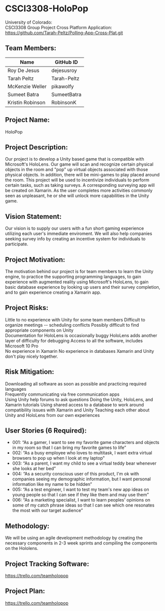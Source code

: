 # CSCI3308-HoloPop
University of Colorado:  
CSCI3308 Group Project
Cross Platform Application: https://github.com/Tarah-Peltz/Polling-App-Cross-Plat.git

## Team Members: 
Name|GitHub ID
---| --- 
Roy De Jesus | dejesusroy
Tarah Peltz | Tarah-Peltz
McKenzie Weller | pikawolfy
Sumeet Batra | SumeetBatra
Kristin Robinson | RobinsonK

## Project Name:  
HoloPop  

## Project Description:  
Our project is to develop a Unity based game that is compatible with Microsoft's HoloLens. Our game will scan and recognize certain physical objects in the room and "pop" up virtual objects associated with those physical objects. In addition, there will be mini-games to play placed around the room. This project will be used to incentivize individuals to perform certain tasks, such as taking surveys. A corresponding surveying app will be created on Xamarin. As the user completes more activities commonly seen as unpleasant, he or she will unlock more capabilities in the Unity game.

## Vision Statement:  
Our vision is to supply our users with a fun short gaming experience utilizing each user's immediate enviroment. We will also help companies seeking survey info by creating an incentive system for individuals to participate.

## Project Motivation:  
The motivation behind our project is for team members to learn the Unity engine, to practice the supporting programming languages, to gain experience with augmented reality using Microsoft's HoloLens, to gain basic database experience by looking up users and their survey completion, and to gain experience creating a Xamarin app.

## Project Risks:  
Little to no experience with Unity for some team members
Difficult to organize meetings -- scheduling conflicts
Possibly difficult to find appropriate components on Unity  
Documentation for HoloLens is occasionally buggy
HoloLens adds another layer of difficulty for debugging
Access to all the software, includes Microsoft 10 Pro  
No experience in Xamarin
No experience in databases
Xamarin and Unity don't play nicely together. 

## Risk Mitigation:  
Downloading all software as soon as possible and practicing required languages  
Frequently communicating via free communication apps  
Using Unity help forums to ask questions
Doing the Unity, HoloLens, and Xamarin tutorials
Using shared access to a database to work around compatibility issues with Xamarin and Unity
Teaching each other about Unity and HoloLens from our own experiences


## User Stories (6 Required):  
* 001: “As a gamer, I want to see my favorite game characters and objects in my room so that I can bring my favorite games to life”  
* 002: “As a busy employee who loves to multitask, I want extra virtual browsers to pop up when I look at my laptop"  
* 003: “As a parent, I want my child to see a virtual teddy bear whenever she looks at her bed”  
* 004: “As a security conscious user of this product, I'm ok with companies seeing my demographic information, but I want personal information like my name to be hidden”  
* 005: “As a test engineer, I want to test my team's new app ideas on young people so that I can see if they like them and may use them”  
* 006: “As a marketing specialist, I want to learn peoples' opinions on some of my catch phrase ideas so that I can see which one resonates the most with our target audience”  

## Methodology:
We will be using an agile development methodology by creating the necessary components in 2-3 week sprints and compiling the components on the Hololens. 

## Project Tracking Software:  
https://trello.com/teamholopop

## Project Plan:  
https://trello.com/teamholopop
